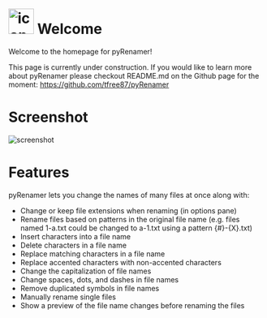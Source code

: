 # <img src="/pyRenamer/assets/images/pyrenamer.png" alt="icon" width="50"/> Welcome

Welcome to the homepage for pyRenamer!

This page is currently under construction. If you would like to learn more about pyRenamer please checkout README.md on the Github page for the moment:
https://github.com/tfree87/pyRenamer

# Screenshot

![screenshot](/pyRenamer/assets/images/screenshot.png)

# Features

pyRenamer lets you change the names of many files at once along with:
- Change or keep file extensions when renaming (in options pane)
- Rename files based on patterns in the original file name (e.g. files named 1-a.txt could be changed to a-1.txt using a pattern {#}-{X}.txt)
- Insert characters into a file name
- Delete characters in a file name
- Replace matching characters in a file name
- Replace accented characters with non-accented characters
- Change the capitalization of file names
- Change spaces, dots, and dashes in file names
- Remove duplicated symbols in file names
- Manually rename single files
- Show a preview of the file name changes before renaming the files
